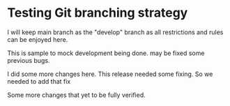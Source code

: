 # Testing Git branching strategy

I will keep main branch as the "develop" branch as all restrictions and rules can be enjoyed here.

This is sample to mock development being done. may be fixed some previous bugs.

I did some more changes here. This release needed some fixing. So we needed to add that fix

Some more changes that yet to be fully verified.
